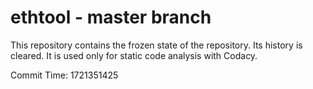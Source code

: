 # ethtool - master branch

This repository contains the frozen state of the repository.
Its history is cleared. It is used only for static code
analysis with Codacy.

Commit Time: 1721351425
